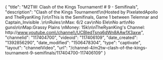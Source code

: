 {
    "title": "M2TW: Clash of the Kings Tournament! # 9 - Semifinals",
    "description": "Clash of the Kings Tournament!\n(Hosted by PixelatedApollo and TheRyanKing )\n\nThis is the Semifinals, Game 1 between Telemnar and Captain_Invisible .\n\nRules:\nMax: 6\/2 cav\nNo Ele\nNo art\nNo guns\n\nMap:Grassy Plains \nMoney: 15k\n\nTheRyanKing's Channel: http:\/\/www.youtube.com\/channel\/UCBIedTsnq6dWn8AAw1X3axw",
    "channelid": "117404700",
    "videoid": "117406109",
    "date_created": "1392856290",
    "date_modified": "1506478304",
    "type": "captivate",
    "layout": "channelVideo",
    "url": "\/channel-4\/m2tw-clash-of-the-kings-tournament-9-semifinals\/117404700-117406109"
}
